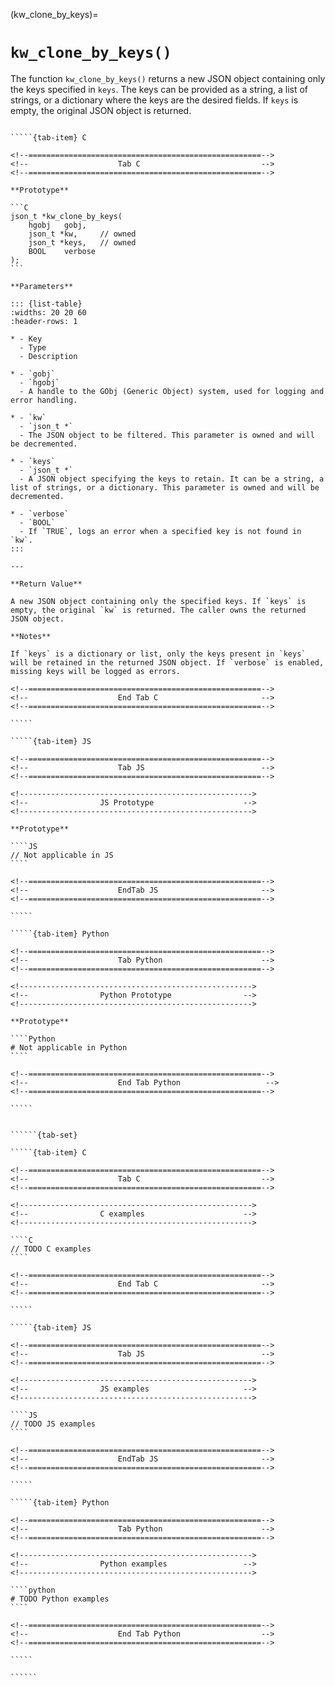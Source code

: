 <!-- ============================================================== -->
(kw_clone_by_keys)=
# `kw_clone_by_keys()`
<!-- ============================================================== -->

The function `kw_clone_by_keys()` returns a new JSON object containing only the keys specified in `keys`. The keys can be provided as a string, a list of strings, or a dictionary where the keys are the desired fields. If `keys` is empty, the original JSON object is returned.

<!------------------------------------------------------------>
<!--                    Prototypes                          -->
<!------------------------------------------------------------>

``````{tab-set}

`````{tab-item} C

<!--====================================================-->
<!--                    Tab C                           -->
<!--====================================================-->

**Prototype**

```C
json_t *kw_clone_by_keys(
    hgobj   gobj,
    json_t *kw,     // owned
    json_t *keys,   // owned
    BOOL    verbose
);
```

**Parameters**

::: {list-table}
:widths: 20 20 60
:header-rows: 1

* - Key
  - Type
  - Description

* - `gobj`
  - `hgobj`
  - A handle to the GObj (Generic Object) system, used for logging and error handling.

* - `kw`
  - `json_t *`
  - The JSON object to be filtered. This parameter is owned and will be decremented.

* - `keys`
  - `json_t *`
  - A JSON object specifying the keys to retain. It can be a string, a list of strings, or a dictionary. This parameter is owned and will be decremented.

* - `verbose`
  - `BOOL`
  - If `TRUE`, logs an error when a specified key is not found in `kw`.
:::

---

**Return Value**

A new JSON object containing only the specified keys. If `keys` is empty, the original `kw` is returned. The caller owns the returned JSON object.

**Notes**

If `keys` is a dictionary or list, only the keys present in `keys` will be retained in the returned JSON object. If `verbose` is enabled, missing keys will be logged as errors.

<!--====================================================-->
<!--                    End Tab C                       -->
<!--====================================================-->

`````

`````{tab-item} JS

<!--====================================================-->
<!--                    Tab JS                          -->
<!--====================================================-->

<!---------------------------------------------------->
<!--                JS Prototype                    -->
<!---------------------------------------------------->

**Prototype**

````JS
// Not applicable in JS
````

<!--====================================================-->
<!--                    EndTab JS                       -->
<!--====================================================-->

`````

`````{tab-item} Python

<!--====================================================-->
<!--                    Tab Python                      -->
<!--====================================================-->

<!---------------------------------------------------->
<!--                Python Prototype                -->
<!---------------------------------------------------->

**Prototype**

````Python
# Not applicable in Python
````

<!--====================================================-->
<!--                    End Tab Python                   -->
<!--====================================================-->

`````

``````

<!------------------------------------------------------------>
<!--                    Examples                            -->
<!------------------------------------------------------------>

```````{dropdown} Examples

``````{tab-set}

`````{tab-item} C

<!--====================================================-->
<!--                    Tab C                           -->
<!--====================================================-->

<!---------------------------------------------------->
<!--                C examples                      -->
<!---------------------------------------------------->

````C
// TODO C examples
````

<!--====================================================-->
<!--                    End Tab C                       -->
<!--====================================================-->

`````

`````{tab-item} JS

<!--====================================================-->
<!--                    Tab JS                          -->
<!--====================================================-->

<!---------------------------------------------------->
<!--                JS examples                     -->
<!---------------------------------------------------->

````JS
// TODO JS examples
````

<!--====================================================-->
<!--                    EndTab JS                       -->
<!--====================================================-->

`````

`````{tab-item} Python

<!--====================================================-->
<!--                    Tab Python                      -->
<!--====================================================-->

<!---------------------------------------------------->
<!--                Python examples                 -->
<!---------------------------------------------------->

````python
# TODO Python examples
````

<!--====================================================-->
<!--                    End Tab Python                  -->
<!--====================================================-->

`````

``````

```````
